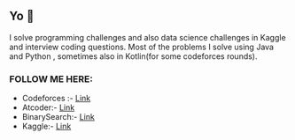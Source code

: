 ## Yo 🖖

I solve programming challenges and also data science challenges in Kaggle and interview coding questions.
Most of the problems I solve using Java and Python , sometimes also in Kotlin(for some codeforces rounds).

### FOLLOW ME HERE: 
- Codeforces :- [Link](https://codeforces.com/profile/rohankishibe)
- Atcoder:- [Link](https://atcoder.jp/users/rohankishibe)
- BinarySearch:- [Link](https://binarysearch.com/@/rohan-kishibe)
- Kaggle:- [Link](https://www.kaggle.com/rohan3kishibe)
